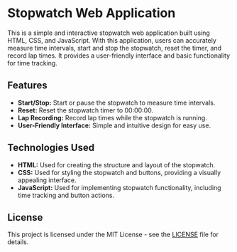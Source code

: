 # Stopwatch Web Application

This is a simple and interactive stopwatch web application built using HTML, CSS, and JavaScript. With this application, users can accurately measure time intervals, start and stop the stopwatch, reset the timer, and record lap times. It provides a user-friendly interface and basic functionality for time tracking.

## Features

- **Start/Stop:** Start or pause the stopwatch to measure time intervals.
- **Reset:** Reset the stopwatch timer to 00:00:00.
- **Lap Recording:** Record lap times while the stopwatch is running.
- **User-Friendly Interface:** Simple and intuitive design for easy use.

## Technologies Used

- **HTML:** Used for creating the structure and layout of the stopwatch.
- **CSS:** Used for styling the stopwatch and buttons, providing a visually appealing interface.
- **JavaScript:** Used for implementing stopwatch functionality, including time tracking and button actions.

## License

This project is licensed under the MIT License - see the [LICENSE](LICENSE) file for details.
